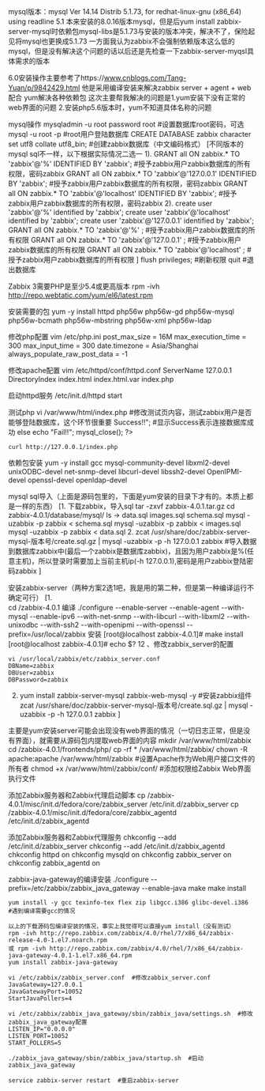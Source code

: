 mysql版本：mysql  Ver 14.14 Distrib 5.1.73, for redhat-linux-gnu (x86_64) using readline 5.1
本来安装的8.0.16版本mysql，但是后yum install zabbix-server-mysql时依赖包mysql-libs是5.1.73与安装的版本冲突，解决不了，保险起见将mysql也更换成5.1.73
一方面我认为zabbix不会强制依赖版本这么低的mysql，但是没有解决这个问题的话以后还是先检查一下zabbix-server-myqsl具体需求的版本

6.0安装操作主要参考了https://www.cnblogs.com/Tang-Yuan/p/9842429.html
他是采用编译安装来解决zabbix server + agent + web  配合 yum解决各种依赖包
这次主要帮我解决的问题是1.yum安装下没有正常的web界面的问题 2.安装php5.6版本时，yum不知道具体名称的问题

mysql操作
    mysqladmin -u root password root           #设置数据库root密码，可选
    mysql -u root -p        #root用户登陆数据库
    CREATE DATABASE zabbix character set utf8 collate utf8_bin;       #创建zabbix数据库（中文编码格式）
    [不同版本的mysql sql不一样，以下根据实际情况二选一
    1).
    GRANT all ON zabbix.* TO 'zabbix'@'%' IDENTIFIED BY 'zabbix';  #授予zabbix用户zabbix数据库的所有权限，密码zabbix
    GRANT all ON zabbix.* TO 'zabbix'@'127.0.0.1' IDENTIFIED BY 'zabbix';  #授予zabbix用户zabbix数据库的所有权限，密码zabbix
    GRANT all ON zabbix.* TO 'zabbix'@'localhost' IDENTIFIED BY 'zabbix';  #授予zabbix用户zabbix数据库的所有权限，密码zabbix
    2).
    create user 'zabbix'@'%' identified by 'zabbix';
    create user 'zabbix'@'localhost' identified by 'zabbix';
    create user 'zabbix'@'127.0.0.1' identified by 'zabbix';
    GRANT all ON zabbix.* TO 'zabbix'@'%' ;  #授予zabbix用户zabbix数据库的所有权限
    GRANT all ON zabbix.* TO 'zabbix'@'127.0.0.1' ;  #授予zabbix用户zabbix数据库的所有权限
    GRANT all ON zabbix.* TO 'zabbix'@'localhost' ;  #授予zabbix用户zabbix数据库的所有权限
    ]
    flush privileges;    #刷新权限
    quit                 #退出数据库   





Zabbix 3需要PHP是至少5.4或更高版本
    rpm -ivh http://repo.webtatic.com/yum/el6/latest.rpm

安装需要的包
    yum -y install httpd php56w php56w-gd php56w-mysql php56w-bcmath php56w-mbstring php56w-xml php56w-ldap

修改php配置
    vim /etc/php.ini 
    post_max_size = 16M
    max_execution_time = 300
    max_input_time = 300
    date.timezone = Asia/Shanghai
    always_populate_raw_post_data = -1

修改apache配置
    vim /etc/httpd/conf/httpd.conf
    ServerName 127.0.0.1
    DirectoryIndex index.html index.html.var index.php


启动httpd服务
    /etc/init.d/httpd start

测试php
    vi /var/www/html/index.php         #修改测试页内容，测试zabbix用户是否能够登陆数据库，这个环节很重要
    <?php
    $link=mysql_connect('10.0.99.35','zabbix','zabbix'); 
    if($link) echo "<h1>Success!!</h1>";   #显示Success表示连接数据库成功
                                                                                                        else echo "Fail!!";
    mysql_close();
    ?>

    curl http://127.0.0.1/index.php
    
依赖包安装
    yum -y install gcc mysql-community-devel libxml2-devel unixODBC-devel net-snmp-devel libcurl-devel libssh2-devel OpenIPMI-devel openssl-devel openldap-devel

mysql sql导入（上面是源码包里的，下面是yum安装的目录下才有的。本质上都是一样的东西）
    [1. 下载zabbix，导入sql
    tar -zxvf zabbix-4.0.1.tar.gz
    cd zabbix-4.0.1/database/mysql/
    ls ->
    	data.sql images.sql schema.sql
    mysql -uzabbix -p zabbix < schema.sql 
    mysql -uzabbix -p zabbix < images.sql 
    mysql -uzabbix -p zabbix < data.sql 
    2. zcat /usr/share/doc/zabbix-server-mysql-版本号/create.sql.gz | mysql -uzabbix -p -h 127.0.0.1 zabbix   #导入数据到数据库zabbix中(最后一个zabbix是数据库zabbix)，且因为用户zabbix是%(任意主机)，所以登录时需要加上当前主机ip(-h 127.0.0.1),密码是用户zabbix登陆密码zabbix
    ]


安装zabbix-server（两种方案2选1吧，我是用的第二种，但是第一种编译运行不确定可行）
[1. 		
    cd /zabbix-4.0.1
    编译
    ./configure --enable-server --enable-agent --with-mysql --enable-ipv6 --with-net-snmp --with-libcurl --with-libxml2 --with-unixodbc --with-ssh2 --with-openipmi --with-openssl --prefix=/usr/local/zabbix
    安装
    [root@localhost zabbix-4.0.1]# make install
    [root@localhost zabbix-4.0.1]# echo $?
    12 、修改zabbix_server的配置

    vi /usr/local/zabbix/etc/zabbix_server.conf
    DBName=zabbix
    DBUser=zabbix
    DBPassword=zabbix
2. 
    yum install zabbix-server-mysql zabbix-web-mysql -y    #安装zabbix组件
    zcat /usr/share/doc/zabbix-server-mysql-版本号/create.sql.gz | mysql -uzabbix -p -h 127.0.0.1 zabbix
    ]

主要是yum安装server可能会出现没有web界面的情况（一切日志正常，但是没有界面），就需要从源码包内提取web界面的内容
    mkdir /var/www/html/zabbix
    cd /zabbix-4.0.1/frontends/php/
    cp -rf  *  /var/www/html/zabbix/
	chown -R apache:apache /var/www/html/zabbix #设置Apache作为Web用户接口文件的所有者
	chmod +x /var/www/html/zabbix/conf/ #添加权限给Zabbix Web界面执行文件

添加Zabbix服务器和Zabbix代理启动脚本
	cp /zabbix-4.0.1/misc/init.d/fedora/core/zabbix_server /etc/init.d/zabbix_server
	cp /zabbix-4.0.1/misc/init.d/fedora/core/zabbix_agentd /etc/init.d/zabbix_agentd

添加Zabbix服务器和Zabbix代理服务
    chkconfig --add /etc/init.d/zabbix_server
    chkconfig --add /etc/init.d/zabbix_agentd
    chkconfig httpd on
    chkconfig mysqld on
    chkconfig zabbix_server on
    chkconfig zabbix_agentd on
    
    
    
zabbix-java-gateway的编译安装
	./configure  --prefix=/etc/zabbix/zabbix_java_gateway --enable-java
	make
	make install
	
	yum install -y gcc texinfo-tex flex zip libgcc.i386 glibc-devel.i386  #遇到编译需要gcc的情况

	以上的下载源码包编译安装的情况，事实上我觉得可以直接yum install（没有测试）
	rpm -ivh http://repo.zabbix.com/zabbix/4.0/rhel/7/x86_64/zabbix-release-4.0-1.el7.noarch.rpm 
    或 rpm -ivh http://repo.zabbix.com/zabbix/4.0/rhel/7/x86_64/zabbix-java-gateway-4.0.1-1.el7.x86_64.rpm
	yum install zabbix-java-gateway
    
    vi /etc/zabbix/zabbix_server.conf  #修改zabbix_server.conf
    JavaGateway=127.0.0.1
    JavaGatewayPort=10052
    StartJavaPollers=4

    vi /etc/zabbix/zabbix_java_gateway/sbin/zabbix_java/settings.sh  #修改zabbix_java_gateway配置
    LISTEN_IP="0.0.0.0"
    LISTEN_PORT=10052
    START_POLLERS=5

	./zabbix_java_gateway/sbin/zabbix_java/startup.sh  #启动zabbix_java_gateway
	
	service zabbix-server restart  #重启zabbix-server